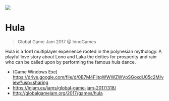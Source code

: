 ![](http://www.game-codi.ng/media/hula/teaser.png)

# Hula
> Global Game Jam 2017 @ InnoGames

Hula is a 1on1 multiplayer experience rooted in the polynesian mythology. A playful love story about Lono and Laka the deities for prosperity and rain who can be called upon by performing the famous hula dance.

* (Game Windows Exe) https://drive.google.com/file/d/0B7M4FjjtqWWWZWVpSGoxdU05c2M/view?usp=sharing
* https://igjam.eu/jams/global-game-jam-2017/318/
* http://globalgamejam.org/2017/games/hula
